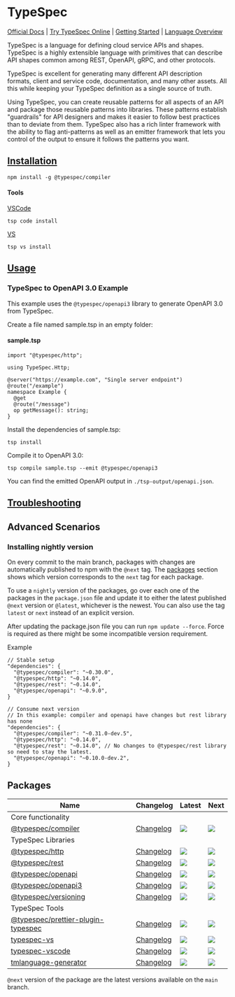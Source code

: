 # TypeSpec

[Official Docs](https://typespec.io/) | [Try TypeSpec Online](https://aka.ms/trytypespec) | [Getting Started](https://typespec.io/docs) | [Language Overview](https://typespec.io/docs/language-basics/overview)

TypeSpec is a language for defining cloud service APIs and shapes. TypeSpec is a highly extensible language with primitives that can describe API shapes common among REST, OpenAPI, gRPC, and other protocols.

TypeSpec is excellent for generating many different API description formats, client and service code, documentation, and many other assets. All this while keeping your TypeSpec definition as a single source of truth.

Using TypeSpec, you can create reusable patterns for all aspects of an API and package those reusable patterns into libraries. These patterns establish "guardrails" for API designers and makes it easier to follow best practices than to deviate from them. TypeSpec also has a rich linter framework with the ability to flag anti-patterns as well as an emitter framework that lets you control of the output to ensure it follows the patterns you want. 

## [Installation](https://typespec.io/docs)

```
npm install -g @typespec/compiler
```

#### Tools

[VSCode](https://typespec.io/docs/introduction/editor/vscode) 
```
tsp code install
```

[VS](https://typespec.io/docs/introduction/editor/vs)
```
tsp vs install
```

## [Usage](https://typespec.io/docs#create-first-typespec-project)

### TypeSpec to OpenAPI 3.0 Example

This example uses the `@typespec/openapi3` library to generate OpenAPI 3.0 from TypeSpec.

Create a file named sample.tsp in an empty folder:
#### sample.tsp

```typespec
import "@typespec/http";

using TypeSpec.Http;

@server("https://example.com", "Single server endpoint")
@route("/example")
namespace Example {
  @get
  @route("/message")
  op getMessage(): string;
}
```

Install the dependencies of sample.tsp:

```
tsp install
```

Compile it to OpenAPI 3.0:

```
tsp compile sample.tsp --emit @typespec/openapi3
```

You can find the emitted OpenAPI output in `./tsp-output/openapi.json`.

## [Troubleshooting](./troubleshooting.md)

## Advanced Scenarios

### Installing nightly version

On every commit to the main branch, packages with changes are automatically published to npm with the `@next` tag.
The [packages](#packages) section shows which version corresponds to the `next` tag for each package.

To use a `nightly` version of the packages, go over each one of the packages in the `package.json` file and update it to either the latest published `@next` version or `@latest`, whichever is the newest. You can also use the tag `latest` or `next` instead of an explicit version.

After updating the package.json file you can run `npm update --force`. Force is required as there might be some incompatible version requirement.

Example

```json5
// Stable setup
"dependencies": {
  "@typespec/compiler": "~0.30.0",
  "@typespec/http": "~0.14.0",
  "@typespec/rest": "~0.14.0",
  "@typespec/openapi": "~0.9.0",
}

// Consume next version
// In this example: compiler and openapi have changes but rest library has none
"dependencies": {
  "@typespec/compiler": "~0.31.0-dev.5",
  "@typespec/http": "~0.14.0",
  "@typespec/rest": "~0.14.0", // No changes to @typespec/rest library so need to stay the latest.
  "@typespec/openapi": "~0.10.0-dev.2",
}
```

## Packages

| Name                                               | Changelog                        | Latest                                                                                                                                   | Next                                                                      |
| -------------------------------------------------- | -------------------------------- | ---------------------------------------------------------------------------------------------------------------------------------------- | ------------------------------------------------------------------------- |
| Core functionality                                 |                                  |                                                                                                                                          |                                                                           |
| [@typespec/compiler][compiler_src]                 | [Changelog][compiler_chg]        | [![](https://img.shields.io/npm/v/@typespec/compiler)](https://www.npmjs.com/package/@typespec/compiler)                                 | ![](https://img.shields.io/npm/v/@typespec/compiler/next)                 |
| TypeSpec Libraries                                 |                                  |                                                                                                                                          |                                                                           |
| [@typespec/http][http_src]                         | [Changelog][http_chg]            | [![](https://img.shields.io/npm/v/@typespec/http)](https://www.npmjs.com/package/@typespec/http)                                         | ![](https://img.shields.io/npm/v/@typespec/http/next)                     |
| [@typespec/rest][rest_src]                         | [Changelog][rest_chg]            | [![](https://img.shields.io/npm/v/@typespec/rest)](https://www.npmjs.com/package/@typespec/rest)                                         | ![](https://img.shields.io/npm/v/@typespec/rest/next)                     |
| [@typespec/openapi][openapi_src]                   | [Changelog][openapi_chg]         | [![](https://img.shields.io/npm/v/@typespec/openapi)](https://www.npmjs.com/package/@typespec/openapi)                                   | ![](https://img.shields.io/npm/v/@typespec/openapi/next)                  |
| [@typespec/openapi3][openapi3_src]                 | [Changelog][openapi3_chg]        | [![](https://img.shields.io/npm/v/@typespec/openapi3)](https://www.npmjs.com/package/@typespec/openapi3)                                 | ![](https://img.shields.io/npm/v/@typespec/openapi3/next)                 |
| [@typespec/versioning][versioning_src]             | [Changelog][versioning_chg]      | [![](https://img.shields.io/npm/v/@typespec/versioning)](https://www.npmjs.com/package/@typespec/versioning)                             | ![](https://img.shields.io/npm/v/@typespec/versioning/next)               |
| TypeSpec Tools                                     |                                  |                                                                                                                                          |                                                                           |
| [@typespec/prettier-plugin-typespec][prettier_src] | [Changelog][prettier_chg]        | [![](https://img.shields.io/npm/v/@typespec/prettier-plugin-typespec)](https://www.npmjs.com/package/@typespec/prettier-plugin-typespec) | ![](https://img.shields.io/npm/v/@typespec/prettier-plugin-typespec/next) |
| [typespec-vs][typespec-vs_src]                     | [Changelog][typespec-vs_chg]     | [![](https://img.shields.io/npm/v/typespec-vs)](https://www.npmjs.com/package/typespec-vs)                                               | ![](https://img.shields.io/npm/v/typespec-vs/next)                        |
| [typespec-vscode][typespec-vscode_src]             | [Changelog][typespec-vscode_chg] | [![](https://img.shields.io/npm/v/typespec-vscode)](https://www.npmjs.com/package/typespec-vscode)                                       | ![](https://img.shields.io/npm/v/typespec-vscode/next)                    |
| [tmlanguage-generator][tmlanguage_src]             | [Changelog][tmlanguage_chg]      | [![](https://img.shields.io/npm/v/tmlanguage-generator)](https://www.npmjs.com/package/tmlanguage-generator)                             | ![](https://img.shields.io/npm/v/tmlanguage-generator/next)               |

[compiler_src]: packages/compiler
[compiler_chg]: packages/compiler/CHANGELOG.md
[http_src]: packages/http
[http_chg]: packages/http/CHANGELOG.md
[rest_src]: packages/rest
[rest_chg]: packages/rest/CHANGELOG.md
[openapi_src]: packages/openapi
[openapi_chg]: packages/openapi/CHANGELOG.md
[openapi3_src]: packages/openapi3
[openapi3_chg]: packages/openapi3/CHANGELOG.md
[versioning_src]: packages/versioning
[versioning_chg]: packages/versioning/CHANGELOG.md
[prettier_src]: packages/prettier-plugin-typespec
[prettier_chg]: packages/prettier-plugin-typespec/CHANGELOG.md
[typespec-vs_src]: packages/typespec-vs
[typespec-vs_chg]: packages/typespec-vs/CHANGELOG.md
[typespec-vscode_src]: packages/typespec-vscode
[typespec-vscode_chg]: packages/typespec-vscode/CHANGELOG.md
[tmlanguage_src]: packages/tmlanguage-generator
[tmlanguage_chg]: packages/tmlanguage-generator/CHANGELOG.md

`@next` version of the package are the latest versions available on the `main` branch.
